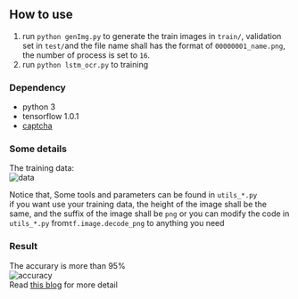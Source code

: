 ## How to use
1. run `python genImg.py` to generate the train images in `train/`, validation set in `test/`and the file name shall has the format of `00000001_name.png`, the number of process is set to `16`.
2. run `python lstm_ocr.py` to training  

### Dependency
- python 3  
- tensorflow 1.0.1  
- [captcha](https://pypi.python.org/pypi/captcha)

### Some details
The training data:  
![data](https://ooo.0o0.ooo/2017/04/13/58ef08ab6af03.png)  

Notice that, Some tools and parameters can be found in `utils_*.py`  
if you want use your training data, the height of the image shall be the same, and the suffix of the image shall be `png` or you can modify the code in `utils_*.py` from`tf.image.decode_png` to anything you need  

### Result
The accurary is more than 95%  
![accuracy](http://omy9d4djr.bkt.clouddn.com/markdown-img-paste-20170409223605283.png)  
Read [this blog](https://ilovin.github.io/2017-04-06/tensorflow-lstm-ctc-ocr/) for more detail
